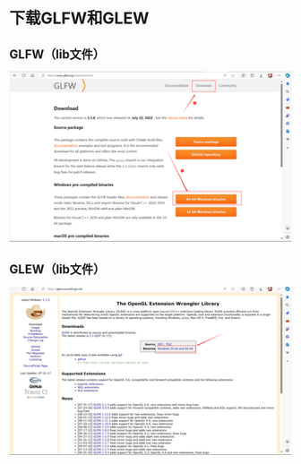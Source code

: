 # 下载GLFW和GLEW

## GLFW（lib文件）

![image-20231121234241430](./assets/image-20231121234241430.png)

## GLEW（lib文件）

![image-20231121234355449](./assets/image-20231121234355449.png)